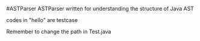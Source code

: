 #ASTParser
ASTParser written for understanding the structure of Java AST

codes in "hello" are testcase

Remember to change the path in Test.java
